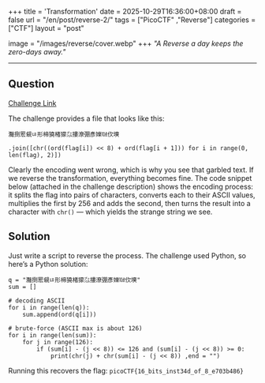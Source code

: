 +++
title = 'Transformation'
date = 2025-10-29T16:36:00+08:00
draft = false
url = "/en/post/reverse-2/"
tags = ["PicoCTF" ,"Reverse"]
categories = ["CTF"]
layout = "post"

image = "/images/reverse/cover.webp"
+++
*"A Reverse a day keeps the zero-days away."*
<!--more-->
---  

## Question
[Challenge Link](https://play.picoctf.org/practice/challenge/104?category=3&page=1)  

The challenge provides a file that looks like this:
```
灩捯䍔䙻ㄶ形楴獟楮獴㌴摟潦弸彥㜰㍢㐸㙽

.join([chr((ord(flag[i]) << 8) + ord(flag[i + 1])) for i in range(0, len(flag), 2)])
```
Clearly the encoding went wrong, which is why you see that garbled text. If we reverse the transformation, everything becomes fine. The code snippet below (attached in the challenge description) shows the encoding process: it splits the flag into pairs of characters, converts each to their ASCII values, multiplies the first by 256 and adds the second, then turns the result into a character with `chr()` — which yields the strange string we see.

## Solution
Just write a script to reverse the process. The challenge used Python, so here’s a Python solution:
```
q = "灩捯䍔䙻ㄶ形楴獟楮獴㌴摟潦弸彥㜰㍢㐸㙽"
sum = []

# decoding ASCII
for i in range(len(q)):
    sum.append(ord(q[i]))

# brute-force (ASCII max is about 126)
for i in range(len(sum)):
    for j in range(126):
        if (sum[i] - (j << 8)) <= 126 and (sum[i] - (j << 8)) >= 0:
            print(chr(j) + chr(sum[i] - (j << 8)) ,end = "")
```

Running this recovers the flag: ```picoCTF{16_bits_inst34d_of_8_e703b486}```
